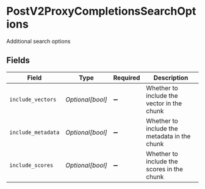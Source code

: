 # PostV2ProxyCompletionsSearchOptions

Additional search options


## Fields

| Field                                        | Type                                         | Required                                     | Description                                  |
| -------------------------------------------- | -------------------------------------------- | -------------------------------------------- | -------------------------------------------- |
| `include_vectors`                            | *Optional[bool]*                             | :heavy_minus_sign:                           | Whether to include the vector in the chunk   |
| `include_metadata`                           | *Optional[bool]*                             | :heavy_minus_sign:                           | Whether to include the metadata in the chunk |
| `include_scores`                             | *Optional[bool]*                             | :heavy_minus_sign:                           | Whether to include the scores in the chunk   |